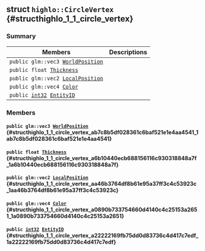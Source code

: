 ## struct `highlo::CircleVertex` {#structhighlo_1_1_circle_vertex}

### Summary

 Members                        | Descriptions                                
--------------------------------|---------------------------------------------
`public glm::vec3 `[`WorldPosition`](#structhighlo_1_1_circle_vertex_ab7c8b5df028361c6baf521e1e4aa4541_1ab7c8b5df028361c6baf521e1e4aa4541) | 
`public float `[`Thickness`](#structhighlo_1_1_circle_vertex_a6b10440ecb688156116c930318848a7f_1a6b10440ecb688156116c930318848a7f) | 
`public glm::vec2 `[`LocalPosition`](#structhighlo_1_1_circle_vertex_aa46b3764df8b61e95a37ff3c4c53923c_1aa46b3764df8b61e95a37ff3c4c53923c) | 
`public glm::vec4 `[`Color`](#structhighlo_1_1_circle_vertex_a0890b733754660d4140c4c25153a2651_1a0890b733754660d4140c4c25153a2651) | 
`public `[`int32`](#_base_types_8h_a43d43196463bde49cb067f5c20ab8481_1a43d43196463bde49cb067f5c20ab8481)` `[`EntityID`](#structhighlo_1_1_circle_vertex_a22222169fb75dd0d83736c4d417c7edf_1a22222169fb75dd0d83736c4d417c7edf) | 

### Members

#### `public glm::vec3 `[`WorldPosition`](#structhighlo_1_1_circle_vertex_ab7c8b5df028361c6baf521e1e4aa4541_1ab7c8b5df028361c6baf521e1e4aa4541) {#structhighlo_1_1_circle_vertex_ab7c8b5df028361c6baf521e1e4aa4541_1ab7c8b5df028361c6baf521e1e4aa4541}

#### `public float `[`Thickness`](#structhighlo_1_1_circle_vertex_a6b10440ecb688156116c930318848a7f_1a6b10440ecb688156116c930318848a7f) {#structhighlo_1_1_circle_vertex_a6b10440ecb688156116c930318848a7f_1a6b10440ecb688156116c930318848a7f}

#### `public glm::vec2 `[`LocalPosition`](#structhighlo_1_1_circle_vertex_aa46b3764df8b61e95a37ff3c4c53923c_1aa46b3764df8b61e95a37ff3c4c53923c) {#structhighlo_1_1_circle_vertex_aa46b3764df8b61e95a37ff3c4c53923c_1aa46b3764df8b61e95a37ff3c4c53923c}

#### `public glm::vec4 `[`Color`](#structhighlo_1_1_circle_vertex_a0890b733754660d4140c4c25153a2651_1a0890b733754660d4140c4c25153a2651) {#structhighlo_1_1_circle_vertex_a0890b733754660d4140c4c25153a2651_1a0890b733754660d4140c4c25153a2651}

#### `public `[`int32`](#_base_types_8h_a43d43196463bde49cb067f5c20ab8481_1a43d43196463bde49cb067f5c20ab8481)` `[`EntityID`](#structhighlo_1_1_circle_vertex_a22222169fb75dd0d83736c4d417c7edf_1a22222169fb75dd0d83736c4d417c7edf) {#structhighlo_1_1_circle_vertex_a22222169fb75dd0d83736c4d417c7edf_1a22222169fb75dd0d83736c4d417c7edf}

